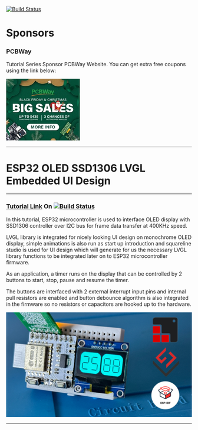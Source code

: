 [![Build Status](https://img.shields.io/badge/USEFUL%20ELECTRONICS-YOUTUBE-red)](https://www.youtube.com/user/wardzx1)

# Sponsors

### PCBWay
Tutorial Series Sponsor PCBWay Website. You can get extra free coupons using the link below:

[<img src="https://github.com/UsefulElectronics/esp32s3-lilygo-thmi-ryuw122/blob/main/pictures/pcbwaybanner.jpg">](https://www.pcbway.com/setinvite.aspx?inviteid=582640)

***
# ESP32 OLED SSD1306 LVGL Embedded UI Design
***
### [Tutorial Link](https://youtu.be/B1RGfUwY2Jo) On [![Build Status](https://img.shields.io/badge/YouTube-FF0000?style=for-the-badge&logo=youtube&logoColor=white)](https://www.youtube.com/wardzx1) 

In this tutorial, ESP32 microcontroller is used to interface OLED display with SSD1306 controller over I2C bus for frame data transfer at 400KHz speed.

LVGL library is integrated for nicely looking UI design on monochrome OLED display, simple animations is also run as start up introduction and squareline studio is used for UI design which will generate for us the necessary LVGL library functions to be integrated later on to ESP32 microcontroller firmware.

As an application, a timer runs on the display that can be controlled by 2 buttons to start, stop, pause and resume the timer.

The buttons are interfaced with 2 external interrupt input pins and internal pull resistors are enabled and button debounce algorithm is also integrated in the firmware so no resistors or capacitors are hooked up to the hardware.

![Circuit Diagram](https://github.com/UsefulElectronics/esp32-ssd1306-lvgl-monochrome/blob/main/ui/demo/Demo.png)
***

